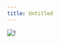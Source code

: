 ```yaml
---
title: Untitled
---
```


![!](https://docs.tourpaq.com/assets/images/create-pricelist-a184212290bb929e0f94d0b55e32d371.png)
